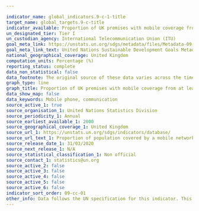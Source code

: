 ```yaml
---

indicator_name: global_indicators.9-c-1-title
target_name: global_targets.9-c-title
indicator_available: Proportion of UK premises with mobile coverage from at least one mobile network by mobile network type
un_designated_tier: Tier I
un_custodian_agency: International Telecommunication Union (ITU)
goal_meta_link: https://unstats.un.org/sdgs/metadata/files/Metadata-09-0C-01.pdf
goal_meta_link_text: United Nations Sustainable Development Goals Metadata (PDF 214 KB)
national_geographical_coverage: United Kingdom
computation_units: Percentage (%)
reporting_status: complete 
data_non_statistical: false
data_footnote: The original source of these data varies across the time series. Please see the source data for full footnotes.
graph_type: line
graph_title: Proportion of UK premises with mobile coverage from at least one mobile network by mobile network type
data_show_map: false
data_keywords: Mobile phone, communication
source_active_1: true
source_organisation_1: United Nations Statistics Division
source_periodicity_1: Annual
source_earliest_available_1: 2000
source_geographical_coverage_1: United Kingdom
source_url_1: https://unstats.un.org/sdgs/indicators/database/
source_url_text_1: Proportion of population covered by a mobile network, by technology
source_release_date_1: 31/03/2020
source_next_release_1: N/A
source_statistical_classification_1: Non official
source_contact_1: statistics@un.org
source_active_2: false
source_active_3: false
source_active_4: false
source_active_5: false
source_active_6: false
indicator_sort_order: 09-cc-01
other_info: Data follows the UN specification for this indicator. This indicator has not been identified in collaboration with topic experts.
---
```


